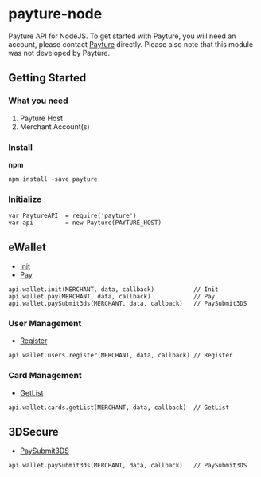 # payture-node
Payture API for NodeJS. To get started with Payture, you will need an account, please contact [Payture](http://payture.com/) directly. Please also note that this module was not developed by Payture.

## Getting Started

### What you need
1. Payture Host
2. Merchant Account(s)

### Install
**npm**
```console
npm install -save payture
```

### Initialize
```node
var PaytureAPI  = require('payture')
var api         = new Payture(PAYTURE_HOST)
```

## eWallet
- [Init](http://payture.com/integration/api/#payture-ewallet_init_)
- [Pay](http://payture.com/integration/api/#payture-ewallet_pay_)

```node
api.wallet.init(MERCHANT, data, callback)           // Init
api.wallet.pay(MERCHANT, data, callback)            // Pay
api.wallet.paySubmit3ds(MERCHANT, data, callback)   // PaySubmit3DS
```
### User Management
- [Register](http://payture.com/integration/api/#payture-ewallet_user-management_register_)
```node
api.wallet.users.register(MERCHANT, data, callback) // Register
```
### Card Management
- [GetList](http://payture.com/integration/api/#payture-ewallet_card-management_getlist_)
```node
api.wallet.cards.getList(MERCHANT, data, callback)  // GetList
```

## 3DSecure
- [PaySubmit3DS](http://payture.com/integration/api/#3d-secure_payture-ewallet_)
```node
api.wallet.paySubmit3ds(MERCHANT, data, callback)   // PaySubmit3DS
```
